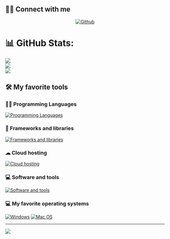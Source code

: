 ## 🙋‍♂️ Connect with me

<p align="center">
    <a href="https://github.com/frontend-tester02">
        <img alt="Github"
             src="https://img.shields.io/badge/GitHub-100000?style=for-the-badge&logo=github&logoColor=white"></a>
</p>

# 📊 GitHub Stats:
![](https://github-readme-stats.vercel.app/api/top-langs?username=frontend-tester02&show_icons=true&locale=en&layout=compact)<br/>
![](https://github-readme-streak-stats.herokuapp.com/?user=frontend-tester02&theme=algolia&hide_border=false)<br/>
![](https://github-readme-stats.vercel.app/api/top-langs/?username=frontend-tester02&theme=algolia&hide_border=false&include_all_commits=true&count_private=true&layout=compact)
## 🛠️ My favorite tools


### 👨‍💻 Programming Languages

[![Programming Languages](https://skillicons.dev/icons?i=js,php,ts)](https://skillicons.dev)

### 🧰 Frameworks and libraries

[![Frameworks and libraries](https://skillicons.dev/icons?i=dotnet,react,vite,nextjs,bootstrap,tailwind,jquery)](https://skillicons.dev)


### ☁ Cloud hosting
[![Cloud hosting](https://skillicons.dev/icons?i=vercel,netlify)](https://skillicons.dev)

### 💻 Software and tools
[![Software and tools](https://skillicons.dev/icons?i=git,vscode)](https://skillicons.dev)

### 💻 My favorite operating systems
<p>
    <a href="#"><img alt="Windows"
                     src="https://img.shields.io/badge/Windows-0078D6?style=for-the-badge&logo=windows&logoColor=white"></a>
    <a href="#"><img alt="Mac OS"
                     src="https://img.shields.io/badge/Mac%20OS-5BAFF2?style=for-the-badge&logo=kali&logoColor=white"></a>
    
</p>

---
[![](https://visitcount.itsvg.in/api?id=thebkht&icon=0&color=12)](https://visitcount.itsvg.in)
